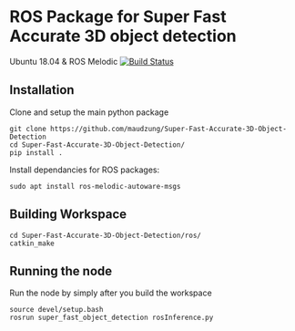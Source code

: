# ROS Package for Super Fast Accurate 3D object detection

Ubuntu 18.04 & ROS Melodic
[![Build Status](https://travis-ci.org/joemccann/dillinger.svg?branch=master)](https://travis-ci.org/joemccann/dillinger)

## Installation

Clone and setup the main python package
```
git clone https://github.com/maudzung/Super-Fast-Accurate-3D-Object-Detection
cd Super-Fast-Accurate-3D-Object-Detection/
pip install .
```
Install dependancies for ROS packages:
```
sudo apt install ros-melodic-autoware-msgs
```
## Building Workspace
```
cd Super-Fast-Accurate-3D-Object-Detection/ros/
catkin_make
```

## Running the node
Run the node by simply after you build the workspace
```
source devel/setup.bash
rosrun super_fast_object_detection rosInference.py
```
